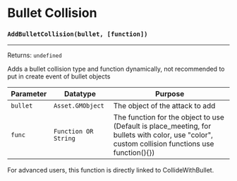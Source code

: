 # Bullet Collision

### `AddBulletCollision(bullet, [function])`
---
 Returns: `undefined`

Adds a bullet collision type and function dynamically, not recommended to put in create event of bullet objects

| Parameter | Datatype  | Purpose |
|-----------|-----------|---------|
|`bullet` |`Asset.GMObject` |The object of the attack to add |
|`func` |`Function OR String` |The function for the object to use (Default is place_meeting, for bullets with color, use "color", custom collision functions use function(){}) |




















For advanced users, this function is directly linked to CollideWithBullet.
